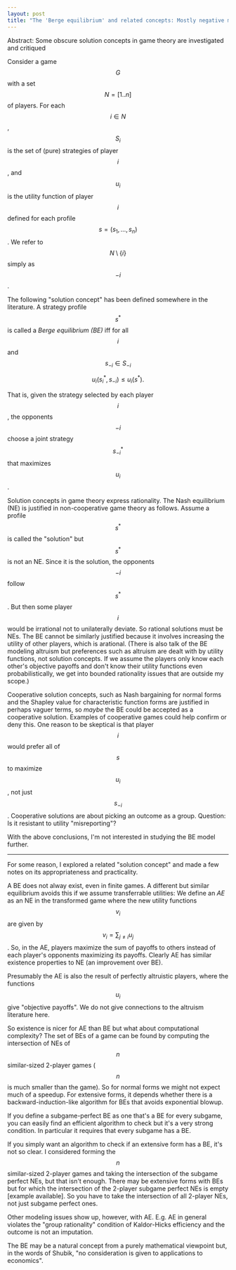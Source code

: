 ```yaml
---
layout: post
title: "The 'Berge equilibrium' and related concepts: Mostly negative modeling results"
---
```


Abstract: Some obscure solution concepts in game theory are investigated and
critiqued

<!-- justification or lack thereof for BE -->

Consider a game $$G$$ with a set $$N = [1..n]$$ of players.
For each $$i\in N$$, $$S_i$$ is the set of (pure) strategies of player $$i$$,
and $$u_i$$ is the utility function of player $$i$$ defined for each profile
$$s=(s_1, \ldots, s_n)$$.
We refer to $$N \setminus \{i\}$$ simply as $$-i$$.

The following "solution concept" has been defined somewhere in the literature.
A strategy profile $$s^*$$ is called a _Berge equilibrium (BE)_ iff for all
$$i$$ and $$s_{-i}\in S_{-i}$$

$$
  u_{i}(s^*_i, s_{-i}) \le u_{i}(s^*).
$$

That is, given the strategy selected by each player $$i$$, the opponents $$-i$$
choose a joint strategy $$s^*_{-i}$$ that maximizes $$u_i$$.

Solution concepts in game theory express rationality.
The Nash equilibrium (NE) is justified in non-cooperative game theory as
follows.
Assume a profile $$s^*$$ is called the "solution" but $$s^*$$ is not an NE.
Since it is the solution, the opponents $$-i$$ follow $$s^*$$.
But then some player $$i$$ would be irrational not to unilaterally deviate.
So rational solutions must be NEs.
The BE cannot be similarly justified because it involves increasing the utility
of other players, which is arational.
(There is also talk of the BE modeling altruism but preferences such as
altruism are dealt with by utility functions, not solution concepts.
If we assume the players only know each other's objective payoffs and don't
know their utility functions even probabilistically, we get into bounded
rationality issues that are outside my scope.)

Cooperative solution concepts, such as Nash bargaining for normal forms and
the Shapley value for characteristic function forms are justified in perhaps
vaguer terms, so _maybe_ the BE could be accepted as a cooperative solution.
Examples of cooperative games could help confirm or deny this.
One reason to be skeptical is that player $$i$$ would prefer all of $$s$$ to
maximize $$u_i$$, not just $$s_{-i}$$.
Cooperative solutions are about picking an outcome as a group.
Question: Is it resistant to utility "misreporting"?

With the above conclusions, I'm not interested in studying the BE model
further.

<hr />

<!-- presentation of AE which has similar definition but has practical
  pros/cons relative to BE -->

For some reason, I explored a related "solution concept" and made a few notes
on its appropriateness and practicality.

A BE does not alway exist, even in finite games.
A different but similar equilibrium avoids this
if we assume transferrable utilities:
We define an _AE_ as an NE in the transformed game
where the new utility functions $$v_i$$ are given by $$v_i = \sum_{j \neq i} u_j$$.
So, in the AE, players maximize the sum of payoffs to others instead of
each player's opponents maximizing its payoffs.
Clearly AE has similar existence properties to NE (an improvement over BE).

Presumably the AE is also the result of perfectly altruistic players, where
the functions $$u_i$$ give "objective payoffs".
We do not give connections to the altruism literature here.

So existence is nicer for AE than BE but what about computational complexity?
The set of BEs of a game can be found by computing the intersection of NEs of
$$n$$ similar-sized 2-player games ($$n$$ is much smaller than the game).
So for normal forms we might not expect much of a speedup.
For extensive forms, it depends whether there is a backward-induction-like
algorithm for BEs that avoids exponential blowup.

If you define a subgame-perfect BE as one that's a BE for every subgame, you
can easily find an efficient algorithm to check but it's a very strong
condition. In particular it requires that every subgame has a BE.

If you simply want an algorithm to check if an extensive form has a BE, it's
not so clear.
I considered forming the $$n$$ similar-sized 2-player games and taking the
intersection of the subgame perfect NEs, but that isn't enough.
There may be extensive forms with BEs but for which the intersection of the
2-player subgame perfect NEs is empty [example available].
So you have to take the intersection of all 2-player NEs, not just subgame
perfect ones.

Other modeling issues show up, however, with AE.
E.g. AE in general violates the "group rationality" condition of Kaldor-Hicks
efficiency and the outcome is not an imputation.

The BE may be a natural concept from a purely mathematical viewpoint but, in
the words of Shubik, "no consideration is given to applications to economics".

